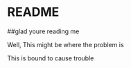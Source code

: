 # README

##glad youre reading me

Well, This might be where the problem is


This is bound to cause trouble

